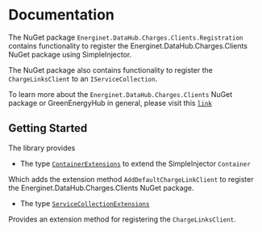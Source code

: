 # Documentation

The NuGet package `Energinet.DataHub.Charges.Clients.Registration` contains functionality to register the Energinet.DataHub.Charges.Clients NuGet package using SimpleInjector.

The NuGet package also contains functionality to register the `ChargeLinksClient` to an `IServiceCollection`.

To learn more about the `Energinet.DataHub.Charges.Clients` NuGet package or GreenEnergyHub in general, please visit this [`link`](https://www.nuget.org/packages/Energinet.DataHub.Charges.Clients/)

## Getting Started

The library provides

- The type [`ContainerExtensions`](https://github.com/Energinet-DataHub/geh-charges/blob/main/source/Energinet.Charges.Libraries/source/Energinet.DataHub.Charges.Clients.Registration/DefaultChargeLink/SimpleInjector/ContainerExtensons.cs) to extend the SimpleInjector `Container`

Which adds the extension method `AddDefaultChargeLinkClient` to register the Energinet.DataHub.Charges.Clients NuGet package.

- The type [`ServiceCollectionExtensions`](https://github.com/Energinet-DataHub/geh-charges/blob/main/source/Energinet.Charges.Libraries/source/Energinet.DataHub.Charges.Clients.Registration/ChargeLinks/ServiceCollectionExtensions/ServiceCollectionExtensons.cs)

Provides an extension method for registering the `ChargeLinksClient`.
